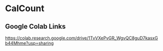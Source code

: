 # CalCount

## Google Colab Links

https://colab.research.google.com/drive/1TvVXePvGR_WgvQC8guD7kasxGb44Mhme?usp=sharing